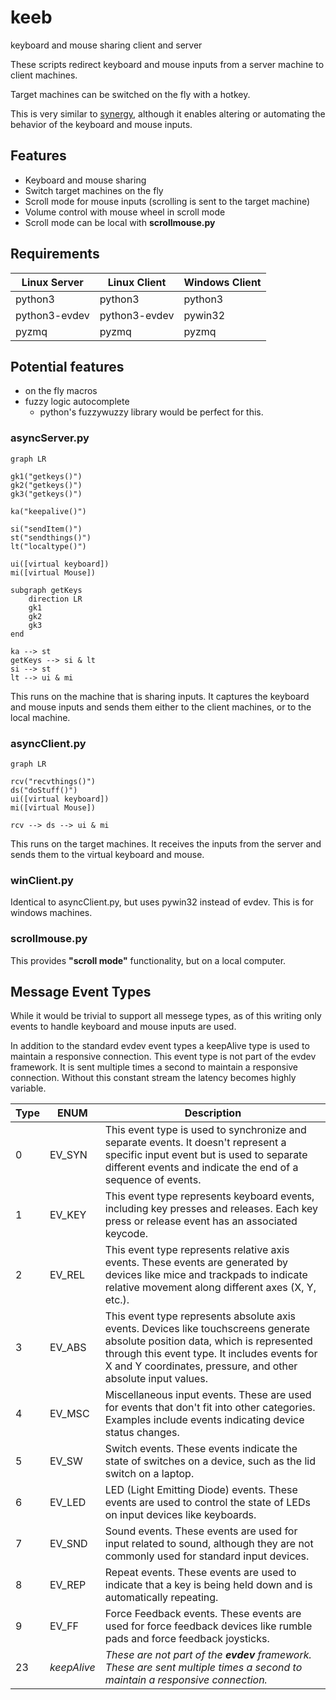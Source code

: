 # keeb
keyboard and mouse sharing client and server

These scripts redirect keyboard and mouse inputs from a server machine to client machines.  

Target machines can be switched on the fly with a hotkey.  

This is very similar to [synergy](https://symless.com/synergy), although it enables altering or automating the behavior of the keyboard and mouse inputs.


## Features

- Keyboard and mouse sharing
- Switch target machines on the fly
- Scroll mode for mouse inputs (scrolling is sent to the target machine)
- Volume control with mouse wheel in scroll mode
- Scroll mode can be local with __scrollmouse.py__


## Requirements


|Linux Server|Linux Client|Windows Client|
|-|-|-|
|python3|python3|python3|
|python3-evdev|python3-evdev|pywin32|
|pyzmq|pyzmq|pyzmq|


## Potential features

- on the fly macros
- fuzzy logic autocomplete 
    - python's fuzzywuzzy library would be perfect for this. 


### __asyncServer.py__

```mermaid
graph LR

gk1("getkeys()")
gk2("getkeys()")
gk3("getkeys()")

ka("keepalive()")

si("sendItem()")
st("sendthings()")
lt("localtype()")

ui([virtual keyboard])
mi([virtual Mouse])

subgraph getKeys
    direction LR
    gk1
    gk2
    gk3
end

ka --> st
getKeys --> si & lt
si --> st
lt --> ui & mi
```
This runs on the machine that is sharing inputs.  It captures the keyboard and mouse inputs and sends them either to the client machines, or to the local machine.


### __asyncClient.py__

```mermaid
graph LR

rcv("recvthings()")
ds("doStuff()")
ui([virtual keyboard])
mi([virtual Mouse])

rcv --> ds --> ui & mi

```
This runs on the target machines. It receives the inputs from the server and sends them to the virtual keyboard and mouse.

### __winClient.py__
Identical to asyncClient.py, but uses pywin32 instead of evdev.  This is for windows machines.

### scrollmouse.py
This provides __"scroll mode"__ functionality, but on a local computer.  



## Message Event Types

While it would be trivial to support all messege types, as of this writing only events to handle keyboard and mouse inputs are used.  

In addition to the standard evdev event types a keepAlive type is used to maintain a responsive connection.  This event type is not part of the evdev framework.  It is sent multiple times a second to maintain a responsive connection.  Without this constant stream the latency becomes highly variable.  



|Type|ENUM|Description|
|-|-|-|
|0|EV_SYN| This event type is used to synchronize and separate events. It doesn't represent a specific input event but is used to separate different events and indicate the end of a sequence of events.
|1| EV_KEY| This event type represents keyboard events, including key presses and releases. Each key press or release event has an associated keycode.
|2| EV_REL| This event type represents relative axis events. These events are generated by devices like mice and trackpads to indicate relative movement along different axes (X, Y, etc.).
|3| EV_ABS| This event type represents absolute axis events. Devices like touchscreens generate absolute position data, which is represented through this event type. It includes events for X and Y coordinates, pressure, and other absolute input values.
|4|EV_MSC| Miscellaneous input events. These are used for events that don't fit into other categories. Examples include events indicating device status changes.
|5| EV_SW| Switch events. These events indicate the state of switches on a device, such as the lid switch on a laptop.
|6| EV_LED| LED (Light Emitting Diode) events. These events are used to control the state of LEDs on input devices like keyboards.
|7| EV_SND| Sound events. These events are used for input related to sound, although they are not commonly used for standard input devices.
|8| EV_REP| Repeat events. These events are used to indicate that a key is being held down and is automatically repeating.
|9| EV_FF| Force Feedback events. These events are used for force feedback devices like rumble pads and force feedback joysticks.
|23|_keepAlive_|_These are not part of the __evdev__ framework.  These are sent multiple times a second to maintain a responsive connection._




